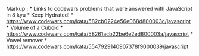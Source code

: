 Markup : * Links to codewars problems that were answered with JavaScript in 8 kyu
            * Keep Hydrated!
                * https://www.codewars.com/kata/582cb0224e56e068d800003c/javascript
            * Volume of a Cuboid
                * https://www.codewars.com/kata/58261acb22be6e2ed800003a/javascript
            * Vowel remover
                * https://www.codewars.com/kata/5547929140907378f9000039/javascript